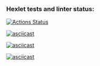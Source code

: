 ### Hexlet tests and linter status:
[![Actions Status](https://github.com/BEAR-AE/frontend-project-46/actions/workflows/hexlet-check.yml/badge.svg)](https://github.com/BEAR-AE/frontend-project-46/actions)

[![asciicast](https://asciinema.org/a/EQBaOS8NYsLAcYIKFHkiqWkRO.svg)](https://asciinema.org/a/EQBaOS8NYsLAcYIKFHkiqWkRO)

[![asciicast](https://asciinema.org/a/0nc1XfGZi2vQWo4P0mm5gJsTO.svg)](https://asciinema.org/a/0nc1XfGZi2vQWo4P0mm5gJsTO)

[![asciicast](https://asciinema.org/a/5k7DpTqlyw9wnNWveiKxurZ0d.svg)](https://asciinema.org/a/5k7DpTqlyw9wnNWveiKxurZ0d)

